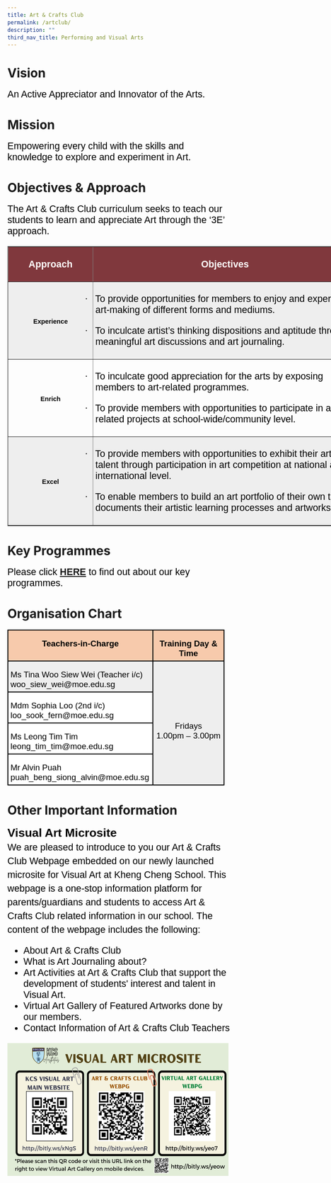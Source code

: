 ```yaml
---
title: Art & Crafts Club
permalink: /artclub/
description: ""
third_nav_title: Performing and Visual Arts
---
```

# Vision
<span style="font-size:16.0pt;font-family:Arial;color:black">An Active Appreciator and Innovator of the Arts.
	

# Mission
<span style="font-size:16.0pt;font-family:Arial;color:black">Empowering every child with the skills and knowledge to explore and experiment in Art.

# Objectives &amp; Approach
<span style="font-size:16.0pt;font-family:Arial;color:black">The Art &amp; Crafts Club curriculum seeks to teach our students to learn and appreciate Art through the ‘3E’ approach.

<span style="font-size:16.0pt;font-family:Arial;color:black">
<table class="MsoNormalTable" border="1" cellspacing="3" cellpadding="0" width="792" style="width:594.15pt;mso-cellspacing:1.5pt;mso-yfti-tbllook:1184"><tbody><tr style="mso-yfti-irow:0;mso-yfti-firstrow:yes;height:14.2pt"><td width="184" style="width:138.05pt;background:#80383D;padding:3.75pt 3.75pt 3.75pt 3.75pt;
  height:14.2pt"><p class="MsoNormal" align="center" style="text-align:center"><b><span style="font-family:&quot;Calibri&quot;,sans-serif;color:white;mso-themecolor:background1">Approach</span></b></p></td><td width="602" style="width:451.6pt;background:#80383D;padding:3.75pt 3.75pt 3.75pt 3.75pt;
  height:14.2pt"><p class="MsoNormal" align="center" style="text-align:center"><b><span style="font-family:&quot;Calibri&quot;,sans-serif;color:white;mso-themecolor:background1">Objectives</span></b></p></td></tr><tr style="mso-yfti-irow:1;height:70.7pt"><td width="184" style="width:138.05pt;background:#EEEEEE;padding:3.75pt 3.75pt 3.75pt 3.75pt;
  height:70.7pt"><p class="MsoNormal" align="center" style="text-align:center"><b><span style="font-size:11.0pt;font-family:&quot;Calibri&quot;,sans-serif;mso-ascii-theme-font:
  minor-latin;mso-hansi-theme-font:minor-latin;mso-bidi-theme-font:minor-latin;
  color:black;mso-color-alt:windowtext">Experience</span></b><b><span style="font-size:11.0pt;font-family:&quot;Calibri&quot;,sans-serif;mso-ascii-theme-font:
  minor-latin;mso-hansi-theme-font:minor-latin;mso-bidi-theme-font:minor-latin;
  color:windowtext;mso-color-alt:windowtext"></span></b></p></td><td width="602" valign="top" style="width:451.6pt;background:#EEEEEE;padding:
  3.75pt 3.75pt 3.75pt 3.75pt;height:70.7pt"><p class="MsoListParagraphCxSpFirst" style="text-indent:-.25in;mso-list:l1 level1 lfo4"><span style="font-family:Symbol;mso-fareast-font-family:Symbol;mso-bidi-font-family:
  Symbol;color:windowtext;mso-color-alt:windowtext"><span style="mso-list:Ignore">·<span style="font:7.0pt &quot;Times New Roman&quot;">&nbsp;&nbsp;&nbsp;&nbsp;&nbsp;&nbsp; </span></span></span><span style="font-family:&quot;Calibri&quot;,sans-serif;mso-ascii-theme-font:minor-latin;
  mso-hansi-theme-font:minor-latin;mso-bidi-theme-font:minor-latin;color:black;
  mso-color-alt:windowtext">To provide opportunities for members to enjoy and experience art-making of different forms and mediums.</span><span style="font-family:&quot;Calibri&quot;,sans-serif;mso-ascii-theme-font:minor-latin;
  mso-hansi-theme-font:minor-latin;mso-bidi-theme-font:minor-latin;color:windowtext;
  mso-color-alt:windowtext"></span></p><p class="MsoListParagraphCxSpLast" style="text-indent:-.25in;mso-list:l2 level1 lfo1"><span style="font-family:Symbol;mso-fareast-font-family:Symbol;mso-bidi-font-family:
  Symbol;color:windowtext;mso-color-alt:windowtext"><span style="mso-list:Ignore">·<span style="font:7.0pt &quot;Times New Roman&quot;">&nbsp;&nbsp;&nbsp;&nbsp;&nbsp;&nbsp; </span></span></span><span style="font-family:&quot;Calibri&quot;,sans-serif;mso-ascii-theme-font:minor-latin;
  mso-hansi-theme-font:minor-latin;mso-bidi-theme-font:minor-latin;color:black;
  mso-color-alt:windowtext">To inculcate artist’s thinking dispositions and aptitude through meaningful art discussions and art journaling.</span><span style="font-family:&quot;Calibri&quot;,sans-serif;mso-ascii-theme-font:minor-latin;
  mso-hansi-theme-font:minor-latin;mso-bidi-theme-font:minor-latin;color:windowtext;
  mso-color-alt:windowtext;background:white"></span></p></td></tr><tr style="mso-yfti-irow:2;height:56.45pt"><td width="184" style="width:138.05pt;padding:3.75pt 3.75pt 3.75pt 3.75pt;
  height:56.45pt"><p class="MsoNormal" align="center" style="text-align:center"><b><span style="font-size:11.0pt;font-family:&quot;Calibri&quot;,sans-serif;mso-ascii-theme-font:
  minor-latin;mso-hansi-theme-font:minor-latin;mso-bidi-theme-font:minor-latin;
  color:windowtext">Enrich</span></b></p></td><td width="602" valign="top" style="width:451.6pt;padding:3.75pt 3.75pt 3.75pt 3.75pt;
  height:56.45pt"><p class="MsoListParagraphCxSpFirst" style="text-indent:-.25in;mso-list:l0 level1 lfo2"><span style="font-family:Symbol;mso-fareast-font-family:Symbol;mso-bidi-font-family:
  Symbol;color:windowtext"><span style="mso-list:Ignore">·<span style="font:7.0pt &quot;Times New Roman&quot;">&nbsp;&nbsp;&nbsp;&nbsp;&nbsp;&nbsp; </span></span></span><span style="font-family:&quot;Calibri&quot;,sans-serif;mso-ascii-theme-font:minor-latin;
  mso-hansi-theme-font:minor-latin;mso-bidi-theme-font:minor-latin;color:windowtext">To inculcate good appreciation for the arts by exposing members to art-related programmes.</span></p><p class="MsoListParagraphCxSpLast" style="text-indent:-.25in;mso-list:l0 level1 lfo2"><span style="font-family:Symbol;mso-fareast-font-family:Symbol;mso-bidi-font-family:
  Symbol;color:windowtext"><span style="mso-list:Ignore">·<span style="font:7.0pt &quot;Times New Roman&quot;">&nbsp;&nbsp;&nbsp;&nbsp;&nbsp;&nbsp; </span></span></span><span style="font-family:&quot;Calibri&quot;,sans-serif;mso-ascii-theme-font:minor-latin;
  mso-hansi-theme-font:minor-latin;mso-bidi-theme-font:minor-latin;color:windowtext">To provide members with opportunities to participate in art-related projects at school-wide/community level.<span style="mso-spacerun:yes">&nbsp;</span></span></p></td></tr><tr style="mso-yfti-irow:3;mso-yfti-lastrow:yes;height:65.85pt"><td width="184" style="width:138.05pt;background:#EEEEEE;padding:3.75pt 3.75pt 3.75pt 3.75pt;
  height:65.85pt"><p class="MsoNormal" align="center" style="text-align:center"><b><span style="font-size:11.0pt;font-family:&quot;Calibri&quot;,sans-serif;mso-ascii-theme-font:
  minor-latin;mso-hansi-theme-font:minor-latin;mso-bidi-theme-font:minor-latin;
  color:black;mso-color-alt:windowtext">Excel</span></b><b><span style="font-size:11.0pt;font-family:&quot;Calibri&quot;,sans-serif;mso-ascii-theme-font:
  minor-latin;mso-hansi-theme-font:minor-latin;mso-bidi-theme-font:minor-latin;
  color:windowtext;mso-color-alt:windowtext"></span></b></p></td><td width="602" valign="top" style="width:451.6pt;background:#EEEEEE;padding:
  3.75pt 3.75pt 3.75pt 3.75pt;height:65.85pt"><p class="MsoListParagraphCxSpFirst" style="text-indent:-.25in;mso-list:l3 level1 lfo3"><span style="font-family:Symbol;mso-fareast-font-family:Symbol;mso-bidi-font-family:
  Symbol;color:windowtext;mso-color-alt:windowtext"><span style="mso-list:Ignore">·<span style="font:7.0pt &quot;Times New Roman&quot;">&nbsp;&nbsp;&nbsp;&nbsp;&nbsp;&nbsp; </span></span></span><span style="font-family:&quot;Calibri&quot;,sans-serif;mso-ascii-theme-font:minor-latin;
  mso-hansi-theme-font:minor-latin;mso-bidi-theme-font:minor-latin;color:black;
  mso-color-alt:windowtext">To provide members with opportunities to exhibit their artistic talent through participation in art competition at national and international level.</span><span style="font-family:&quot;Calibri&quot;,sans-serif;
  mso-ascii-theme-font:minor-latin;mso-hansi-theme-font:minor-latin;mso-bidi-theme-font:
  minor-latin;color:windowtext;mso-color-alt:windowtext"></span></p><p class="MsoListParagraphCxSpLast" style="text-indent:-.25in;mso-list:l3 level1 lfo3"><span style="font-family:Symbol;mso-fareast-font-family:Symbol;mso-bidi-font-family:
  Symbol;color:windowtext;mso-color-alt:windowtext"><span style="mso-list:Ignore">·<span style="font:7.0pt &quot;Times New Roman&quot;">&nbsp;&nbsp;&nbsp;&nbsp;&nbsp;&nbsp; </span></span></span><span style="font-family:&quot;Calibri&quot;,sans-serif;mso-ascii-theme-font:minor-latin;
  mso-hansi-theme-font:minor-latin;mso-bidi-theme-font:minor-latin;color:black;
  mso-color-alt:windowtext">To enable members to build an art portfolio of their own that documents their artistic learning processes and artworks.</span><span style="font-family:&quot;Calibri&quot;,sans-serif;mso-ascii-theme-font:minor-latin;
  mso-hansi-theme-font:minor-latin;mso-bidi-theme-font:minor-latin;color:windowtext;
  mso-color-alt:windowtext"></span></p></td></tr></tbody></table>
</span></span></span></span>

# Key Programmes
<span style="font-size:16.0pt;font-family:Arial;color:black"> Please click <a target="_Blank" href="http://bitly.ws/yenR"><b>HERE</b></a> to find out about our key programmes.
	
# Organisation Chart

<table style="width:368.25pt;background:white;border-collapse:collapse;border:none;
 mso-border-alt:solid windowtext 1.5pt;mso-yfti-tbllook:1184;mso-border-insideh:
 1.5pt solid windowtext;mso-border-insidev:1.5pt solid windowtext" width="491" cellpadding="0" cellspacing="0" border="1" class="MsoNormalTable"><tbody><tr style="mso-yfti-irow:0;mso-yfti-firstrow:yes;height:9.5pt"><td style="width:237.75pt;border:solid windowtext 1.5pt;
  background:#F7CAAC;mso-background-themecolor:accent2;mso-background-themetint:
  102;padding:3.75pt 3.75pt 3.75pt 3.75pt;height:9.5pt" valign="top" width="317"><p style="margin-bottom:0in;text-align:center;
  line-height:normal" align="center" class="MsoNormal"><b><span style="font-size:14.0pt;font-family:&quot;Arial&quot;,sans-serif;
  mso-fareast-font-family:&quot;Times New Roman&quot;;color:black">Teachers-in-Charge</span></b></p></td><td style="width:130.5pt;border:solid windowtext 1.5pt;
  border-left:none;mso-border-left-alt:solid windowtext 1.5pt;background:#F7CAAC;
  mso-background-themecolor:accent2;mso-background-themetint:102;padding:3.75pt 3.75pt 3.75pt 3.75pt;
  height:9.5pt" valign="top" width="174"><p style="margin-bottom:0in;text-align:center;
  line-height:normal" align="center" class="MsoNormal"><b><span style="font-size:14.0pt;font-family:&quot;Arial&quot;,sans-serif;
  mso-fareast-font-family:&quot;Times New Roman&quot;;color:black">Training Day &amp; Time</span></b></p></td></tr><tr style="mso-yfti-irow:1;height:19.2pt"><td style="width:237.75pt;border:solid windowtext 1.5pt;border-top:
  none;mso-border-top-alt:solid windowtext 1.5pt;background:#EEEEEE;padding:
  3.75pt 3.75pt 3.75pt 3.75pt;height:19.2pt" width="317"><p style="margin-bottom:0in;line-height:normal" class="MsoNormal"><span style="font-size:14.0pt;font-family:&quot;Arial&quot;,sans-serif;mso-fareast-font-family:
  &quot;Times New Roman&quot;;color:black">Ms Tina Woo Siew Wei (Teacher i/c)<br>woo_siew_wei@moe.edu.sg</span></p></td><td style="width:130.5pt;border-top:none;border-left:
  none;border-bottom:solid windowtext 1.5pt;border-right:solid windowtext 1.5pt;
  mso-border-top-alt:solid windowtext 1.5pt;mso-border-left-alt:solid windowtext 1.5pt;
  background:#EEEEEE;padding:3.75pt 3.75pt 3.75pt 3.75pt;height:19.2pt" rowspan="4" width="174"><p style="margin-bottom:0in;text-align:center;
  line-height:normal" align="center" class="MsoNormal"><span style="font-size:14.0pt;font-family:&quot;Arial&quot;,sans-serif;
  mso-fareast-font-family:&quot;Times New Roman&quot;;color:black"><br>Fridays<br>1.00pm – 3.00pm</span></p></td></tr><tr style="mso-yfti-irow:2;height:9.2pt"><td style="width:237.75pt;border:solid windowtext 1.5pt;border-top:
  none;mso-border-top-alt:solid windowtext 1.5pt;padding:3.75pt 3.75pt 3.75pt 3.75pt;
  height:9.2pt" width="317"><p style="margin-bottom:0in;line-height:normal" class="MsoNormal"><span style="font-size:14.0pt;font-family:&quot;Arial&quot;,sans-serif;mso-fareast-font-family:
  &quot;Times New Roman&quot;;color:black">Mdm Sophia Loo (2nd i/c)<br>loo_sook_fern@moe.edu.sg</span></p></td></tr><tr style="mso-yfti-irow:3;height:9.2pt"><td style="width:237.75pt;border:solid windowtext 1.5pt;border-top:
  none;mso-border-top-alt:solid windowtext 1.5pt;padding:3.75pt 3.75pt 3.75pt 3.75pt;
  height:9.2pt" width="317"><p style="margin-bottom:0in;line-height:normal" class="MsoNormal"><span style="font-size:14.0pt;font-family:&quot;Arial&quot;,sans-serif;mso-fareast-font-family:
  &quot;Times New Roman&quot;;color:black">Ms Leong Tim Tim<br>leong_tim_tim@moe.edu.sg</span></p></td></tr><tr style="mso-yfti-irow:4;mso-yfti-lastrow:yes;height:9.2pt"><td style="width:237.75pt;border:solid windowtext 1.5pt;border-top:
  none;mso-border-top-alt:solid windowtext 1.5pt;padding:3.75pt 3.75pt 3.75pt 3.75pt;
  height:9.2pt" width="317"><p style="margin-bottom:0in;line-height:normal" class="MsoNormal"><span style="font-size:14.0pt;font-family:&quot;Arial&quot;,sans-serif;mso-fareast-font-family:
  &quot;Times New Roman&quot;;color:black">Mr Alvin Puah<br>puah_beng_siong_alvin@moe.edu.sg</span></p></td></tr></tbody></table>

# Other Important Information
<span style="font-size:20.0pt;font-family:Arial;color:black"><b>Visual Art Microsite</b><br>
<span style="font-size:16.0pt;font-family:Arial;color:black">We are pleased to introduce to you our Art &amp; Crafts Club Webpage embedded on our newly launched microsite for Visual Art at Kheng Cheng School. This webpage is a one-stop information platform for parents/guardians and students to access Art &amp; Crafts Club related information in our school. The content of the webpage includes the following:

<span style="font-size:16.0pt;font-family:Arial;color:black">
<ul>
	<li>About Art &amp; Crafts Club
 </li><li>What is Art Journaling about?
 </li><li>Art Activities at Art &amp; Crafts Club that support the development of students' interest and talent in Visual Art.
	</li><li>Virtual Art Gallery of Featured Artworks done by our members.
	</li><li>Contact Information of Art &amp; Crafts Club Teachers
</li></ul>
</span>
	
<img align="left" style="width:500px;height:300px;margin-right:45px;" src="/images/art&amp;crafts.png">